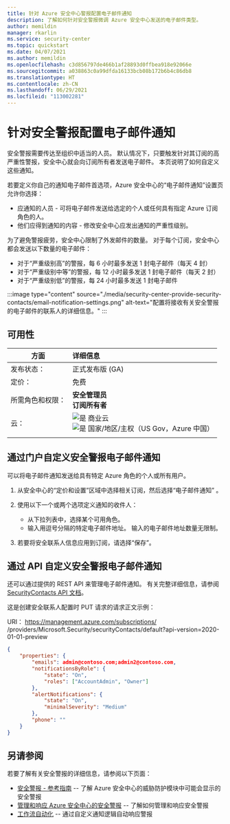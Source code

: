 ```yaml
---
title: 针对 Azure 安全中心警报配置电子邮件通知
description: 了解如何针对安全警报微调 Azure 安全中心发送的电子邮件类型。
author: memildin
manager: rkarlin
ms.service: security-center
ms.topic: quickstart
ms.date: 04/07/2021
ms.author: memildin
ms.openlocfilehash: c3d856797de466b1af28893d0ffbea918e92066e
ms.sourcegitcommit: a038863c0a99dfda16133bcb08b172b6b4c86db8
ms.translationtype: HT
ms.contentlocale: zh-CN
ms.lasthandoff: 06/29/2021
ms.locfileid: "113002281"
---
```

# <a name="configure-email-notifications-for-security-alerts"></a>针对安全警报配置电子邮件通知 

安全警报需要传达至组织中适当的人员。 默认情况下，只要触发针对其订阅的高严重性警报，安全中心就会向订阅所有者发送电子邮件。 本页说明了如何自定义这些通知。

若要定义你自己的通知电子邮件首选项，Azure 安全中心的“电子邮件通知”设置页允许你选择：

- 应通知的人员 - 可将电子邮件发送给选定的个人或任何具有指定 Azure 订阅角色的人。 
- 他们应得到通知的内容 - 修改安全中心应发出通知的严重性级别。

为了避免警报疲劳，安全中心限制了外发邮件的数量。 对于每个订阅，安全中心都会发送以下数量的电子邮件：

- 对于“严重级别高”的警报，每 6 小时最多发送 1 封电子邮件（每天 4 封） 
- 对于“严重级别中等”的警报，每 12 小时最多发送 1 封电子邮件（每天 2 封） 
- 对于“严重级别低”的警报，每 24 小时最多发送 1 封电子邮件 

:::image type="content" source="./media/security-center-provide-security-contacts/email-notification-settings.png" alt-text="配置将接收有关安全警报的电子邮件的联系人的详细信息。" :::
 
## <a name="availability"></a>可用性

|方面|详细信息|
|----|:----|
|发布状态：|正式发布版 (GA)|
|定价：|免费|
|所需角色和权限：|**安全管理员**<br>**订阅所有者** |
|云：|![是](./media/icons/yes-icon.png) 商业云<br>![是](./media/icons/yes-icon.png) 国家/地区/主权（US Gov，Azure 中国）|
|||


## <a name="customize-the-security-alerts-email-notifications-via-the-portal"></a>通过门户自定义安全警报电子邮件通知<a name="email"></a>
可以将电子邮件通知发送给具有特定 Azure 角色的个人或所有用户。

1. 从安全中心的“定价和设置”区域中选择相关订阅，然后选择“电子邮件通知” 。

1. 使用以下一个或两个选项定义通知的收件人：

    - 从下拉列表中，选择某个可用角色。
    - 输入用逗号分隔的特定电子邮件地址。 输入的电子邮件地址数量无限制。

1. 若要将安全联系人信息应用到订阅，请选择“保存”。

## <a name="customize-the-alerts-email-notifications-through-the-api"></a>通过 API 自定义安全警报电子邮件通知
还可以通过提供的 REST API 来管理电子邮件通知。 有关完整详细信息，请参阅 [SecurityContacts API 文档](/rest/api/securitycenter/securitycontacts)。

这是创建安全联系人配置时 PUT 请求的请求正文示例：

URI： https://management.azure.com/subscriptions/<SubscriptionId> /providers/Microsoft.Security/securityContacts/default?api-version=2020-01-01-preview

```json
{
    "properties": {
        "emails": admin@contoso.com;admin2@contoso.com,
        "notificationsByRole": {
            "state": "On",
            "roles": ["AccountAdmin", "Owner"]
        },
        "alertNotifications": {
            "state": "On",
            "minimalSeverity": "Medium"
        },
        "phone": ""
    }
}
```


## <a name="see-also"></a>另请参阅
若要了解有关安全警报的详细信息，请参阅以下页面：

- [安全警报 - 参考指南](alerts-reference.md) -- 了解 Azure 安全中心的威胁防护模块中可能会显示的安全警报
- [管理和响应 Azure 安全中心的安全警报](security-center-managing-and-responding-alerts.md) -- 了解如何管理和响应安全警报
- [工作流自动化](workflow-automation.md) -- 通过自定义通知逻辑自动响应警报